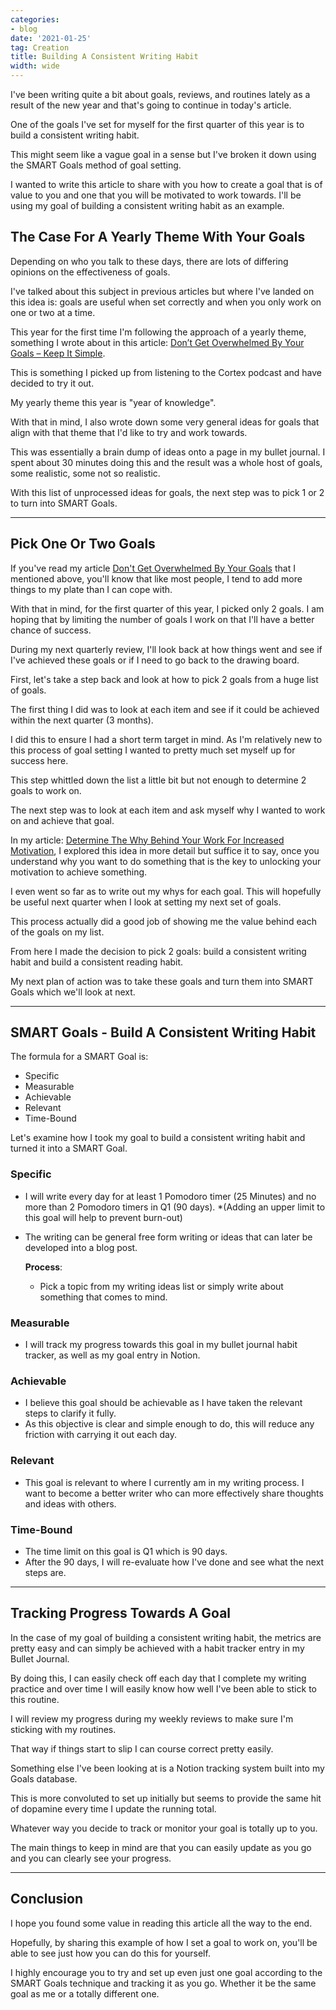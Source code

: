 ```yaml
---
categories:
- blog
date: '2021-01-25'
tag: Creation
title: Building A Consistent Writing Habit
width: wide
---
```


I've been writing quite a bit about goals, reviews, and routines lately as a result of the new year and that's going to continue in today's article.

One of the goals I've set for myself for the first quarter of this year is to build a consistent writing habit. 

This might seem like a vague goal in a sense but I've broken it down using the SMART Goals method of goal setting. 

I wanted to write this article to share with you how to create a goal that is of value to you and one that you will be motivated to work towards. I'll be using my goal of building a consistent writing habit as an example.


## The Case For A Yearly Theme With Your Goals

Depending on who you talk to these days, there are lots of differing opinions on the effectiveness of goals. 

I've talked about this subject in previous articles but where I've landed on this idea is: goals are useful when set correctly and when you only work on one or two at a time.

This year for the first time I'm following the approach of a yearly theme, something I wrote about in this article: [Don’t Get Overwhelmed By Your Goals – Keep It Simple](/overwhelmed-by-your-goals-keep-it-simple/). 

This is something I picked up from listening to the Cortex podcast and have decided to try it out.

My yearly theme this year is "year of knowledge".

With that in mind, I also wrote down some very general ideas for goals that align with that theme that I'd like to try and work towards.

This was essentially a brain dump of ideas onto a page in my bullet journal. I spent about 30 minutes doing this and the result was a whole host of goals, some realistic, some not so realistic.

With this list of unprocessed ideas for goals, the next step was to pick 1 or 2 to turn into SMART Goals.

---

## Pick One Or Two Goals

If you've read my article [Don't Get Overwhelmed By Your Goals](/overwhelmed-by-your-goals-keep-it-simple) that I mentioned above, you'll know that like most people, I tend to add more things to my plate than I can cope with.

With that in mind, for the first quarter of this year, I picked only 2 goals. I am hoping that by limiting the number of goals I work on that I'll have a better chance of success. 

During my next quarterly review, I'll look back at how things went and see if I've achieved these goals or if I need to go back to the drawing board.

First, let's take a step back and look at how to pick 2 goals from a huge list of goals.

The first thing I did was to look at each item and see if it could be achieved within the next quarter (3 months). 

I did this to ensure I had a short term target in mind. As I'm relatively new to this process of goal setting I wanted to pretty much set myself up for success here.

This step whittled down the list a little bit but not enough to determine 2 goals to work on.

The next step was to look at each item and ask myself why I wanted to work on and achieve that goal.

In my article: [Determine The Why Behind Your Work For Increased Motivation](/why-behind-your-work-for-increased-motivation/), I explored this idea in more detail but suffice it to say, once you understand why you want to do something that is the key to unlocking your motivation to achieve something.

I even went so far as to write out my whys for each goal. This will hopefully be useful next quarter when I look at setting my next set of goals.

This process actually did a good job of showing me the value behind each of the goals on my list.

From here I made the decision to pick 2 goals: build a consistent writing habit and build a consistent reading habit.

My next plan of action was to take these goals and turn them into SMART Goals which we'll look at next.

---

## SMART Goals - Build A Consistent Writing Habit

The formula for a SMART Goal is:

- Specific
- Measurable
- Achievable
- Relevant
- Time-Bound

Let's examine how I took my goal to build a consistent writing habit and turned it into a SMART Goal.

### Specific

- I will write every day for at least 1 Pomodoro timer (25 Minutes) and no more than 2 Pomodoro timers in Q1 (90 days). *(Adding an upper limit to this goal will help to prevent burn-out)

- The writing can be general free form writing or ideas that can later be developed into a blog post.

  **Process**:

  - Pick a topic from my writing ideas list or simply write about something that comes to mind.

### Measurable

- I will track my progress towards this goal in my bullet journal habit tracker, as well as my goal entry in Notion.

### Achievable

- I believe this goal should be achievable as I have taken the relevant steps to clarify it fully.
- As this objective is clear and simple enough to do, this will reduce any friction with carrying it out each day.

### Relevant

- This goal is relevant to where I currently am in my writing process. I want to become a better writer who can more effectively share thoughts and ideas with others.

### Time-Bound

- The time limit on this goal is Q1 which is 90 days.
- After the 90 days, I will re-evaluate how I've done and see what the next steps are.

---

## Tracking Progress Towards A Goal

In the case of my goal of building a consistent writing habit, the metrics are pretty easy and can simply be achieved with a habit tracker entry in my Bullet Journal.

By doing this, I can easily check off each day that I complete my writing practice and over time I will easily know how well I've been able to stick to this routine.

I will review my progress during my weekly reviews to make sure I'm sticking with my routines. 

That way if things start to slip I can course correct pretty easily.

Something else I've been looking at is a Notion tracking system built into my Goals database. 

This is more convoluted to set up initially but seems to provide the same hit of dopamine every time I update the running total.

Whatever way you decide to track or monitor your goal is totally up to you. 

The main things to keep in mind are that you can easily update as you go and you can clearly see your progress.

---

## Conclusion

I hope you found some value in reading this article all the way to the end. 

Hopefully, by sharing this example of how I set a goal to work on, you'll be able to see just how you can do this for yourself.

I highly encourage you to try and set up even just one goal according to the SMART Goals technique and tracking it as you go. Whether it be the same goal as me or a totally different one.